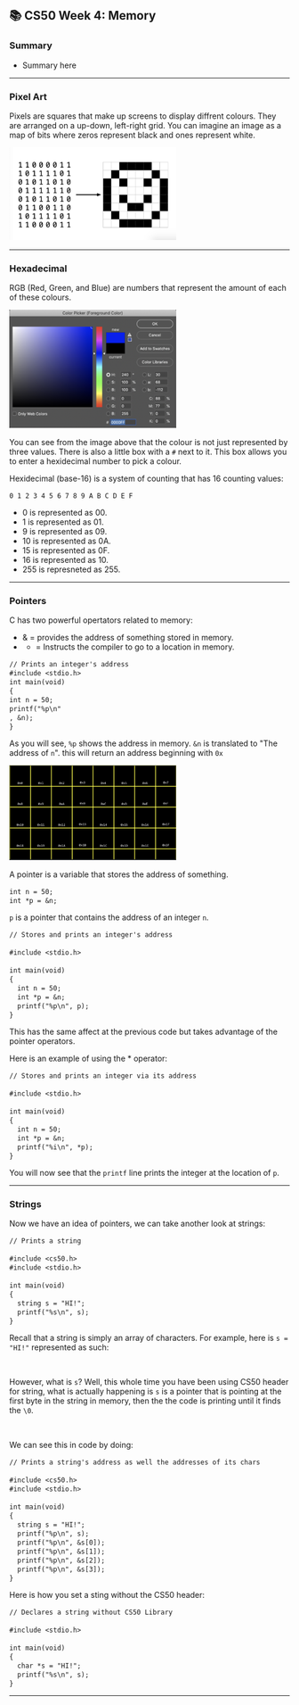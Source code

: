 ## 📚 CS50 Week 4: Memory

### Summary
- Summary here

---
### Pixel Art
Pixels are squares that make up screens to display diffrent colours. They are arranged on a up-down, left-right grid. You can imagine an image as a map of bits where zeros represent black and ones represent white.

<img src="/Week-4-Memory/Notes/Images/smiley.png" alt="Smiley pixle art" width="300px">

-----
### Hexadecimal
RGB (Red, Green, and Blue) are numbers that represent the amount of each of these colours.

<img src="/Week-4-Memory/Notes/Images/colour-picker.png" alt="colour picker from photoshop" width="300px">

You can see from the image above that the colour is not just represented by three values. There is also a little box with a `#` next to it. This box allows you to enter a hexidecimal number to pick a colour.

Hexidecimal (base-16) is a system of counting that has 16 counting values:
```
0 1 2 3 4 5 6 7 8 9 A B C D E F
```
- 0 is represented as 00.
- 1 is represented as 01.
- 9 is represented as 09.
- 10 is represented as 0A.
- 15 is represented as 0F.
- 16 is represented as 10.
- 255 is represneted as 255.

-----
### Pointers
C has two powerful opertators related to memory:
- & = provides the address of something stored in memory.
- * = Instructs the compiler to go to a location in memory.

```
// Prints an integer's address
#include <stdio.h>
int main(void)
{
int n = 50;
printf("%p\n"
, &n);
}
```
As you will see, `%p` shows the address in memory. `&n` is translated to "The address of `n`". this will return an address beginning with `0x`

<img src="/Week-4-Memory/Notes/Images/memory-grid.png" alt="Memory grid" width="300px">

A pointer is a variable that stores the address of something.
```
int n = 50;
int *p = &n;
```
`p` is a pointer that contains the address of an integer `n`.

```
// Stores and prints an integer's address

#include <stdio.h>

int main(void)
{
  int n = 50;
  int *p = &n;
  printf("%p\n", p);
}
```
This has the same affect at the previous code but takes advantage of the pointer operators.

Here is an example of using the * operator:
```
// Stores and prints an integer via its address

#include <stdio.h>

int main(void)
{
  int n = 50;
  int *p = &n;
  printf("%i\n", *p);
}
```
You will now see that the `printf` line prints the integer at the location of `p`.

-----
### Strings
Now we have an idea of pointers, we can take another look at strings:
```
// Prints a string

#include <cs50.h>
#include <stdio.h>

int main(void)
{
  string s = "HI!";
  printf("%s\n", s);
}
```
Recall that a string is simply an array of characters. For example, here is `s = "HI!"` represented as such:

<img string-one>

However, what is `s`? Well, this whole time you have been using CS50 header for string, what is actually happening is `s` is a pointer that is pointing at the first byte in the string in memory, then the the code is printing until it finds the `\0`.

<img string-two>

We can see this in code by doing:
```
// Prints a string's address as well the addresses of its chars

#include <cs50.h>
#include <stdio.h>

int main(void)
{
  string s = "HI!";
  printf("%p\n", s);
  printf("%p\n", &s[0]);
  printf("%p\n", &s[1]);
  printf("%p\n", &s[2]);
  printf("%p\n", &s[3]);
}
```
Here is how you set a sting without the CS50 header:
```
// Declares a string without CS50 Library

#include <stdio.h>

int main(void)
{
  char *s = "HI!";
  printf("%s\n", s);
}
```

-----









